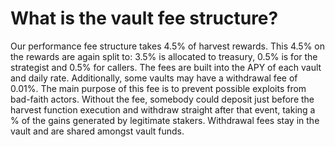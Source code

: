 # What is the vault fee structure?

Our performance fee structure takes 4.5% of harvest rewards. This 4.5% on the rewards are again split to: 3.5% is allocated to treasury, 0.5% is for the strategist and 0.5% for callers. The fees are built into the APY of each vault and daily rate.
Additionally, some vaults may have a withdrawal fee of 0.01%. The main purpose of this fee is to prevent possible exploits from bad-faith actors. Without the fee, somebody could deposit just before the harvest function execution and withdraw straight after that event, taking a % of the gains generated by legitimate stakers. Withdrawal fees stay in the vault and are shared amongst vault funds.
